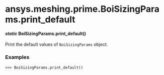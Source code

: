 # ansys.meshing.prime.BoiSizingParams.print_default

<a id="ansys.meshing.prime.BoiSizingParams.print_default"></a>

#### *static* BoiSizingParams.print_default()

Print the default values of `BoiSizingParams` object.

### Examples

```pycon
>>> BoiSizingParams.print_default()
```

<!-- !! processed by numpydoc !! -->
